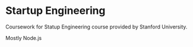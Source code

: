 Startup Engineering
===================
Coursework for Statup Engineering course provided by Stanford University.

Mostly Node.js
